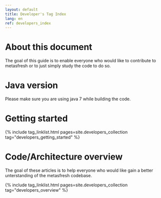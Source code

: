 ```yaml
---
layout: default
title: Developer's Tag Index
lang: en
ref: developers_index
---
```


# About this document

The goal of this guide is to enable everyone who would like to contribute to metasfresh or to just simply study the code to do so.

# Java version

Please make sure you are using java 7 while building the code.

# Getting started

{% include tag_linklist.html pages=site.developers_collection tag="developers_getting_started" %}

# Code/Architecture overview

The goal of these articles is to help everyone who would like gain a better unterstanding of the metasfresh codebase. 

{% include tag_linklist.html pages=site.developers_collection tag="developers_overview" %}
